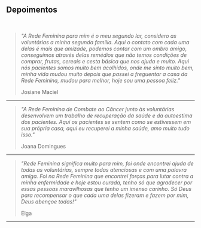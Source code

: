 ## Depoimentos

<br>

> _"A Rede Feminina para mim é o meu segundo lar, considero as voluntárias a minha segunda familia. Aqui o
> contato com cada uma delas é mais que amizade, podemos contar com um ombro amigo, conseguimos através
> delas remédios que não temos condições de comprar, frutas, cereais e cesta básica que nos ajuda e muito.
> Aqui nós pacientes somos muito bem acolhidos, onde me sinto muito bem, minha vida mudou muito depois que
> passei a freguentar a casa da Rede Feminina, mudou para melhor, hoje sou uma pessoa feliz."_
>
> Josiane Maciel

---

> _"A Rede Feminina de Combate ao Câncer junto às voluntárias desenvolvem um trabalho de recuperação da
> saúde e da autoestima dos pacientes. Aqui os pacientes se sentem como se estivessem em sua própria casa,
> aqui eu recuperei a minha saúde, amo muito tudo isso."_
>
> Joana Domingues

---

> _"Rede Feminina significa muito para mim, foi onde encontrei ajuda de todas as voluntárias,
> sempre todas atenciosas e com uma palavra amiga. Foi na Rede Feminina que encontrei forças
> para lutar contra a minha enfermidade e hoje estou curada, tenho só que agradecer por essas
> pessoas maravilhosas que tenho um imenso carinho.
> Só Deus para recompensar o que cada uma delas fizeram e fazem por mim, Deus abençoe todas!"_
>
> Elga

---
